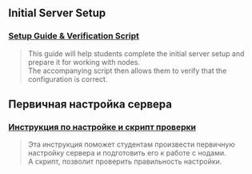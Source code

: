 ## Initial Server Setup
### [Setup Guide & Verification Script](https://github.com/ptzruslan/tools/blob/main/validator/tech02/readme_eng.md)
>This guide will help students complete the initial server setup and prepare it for working with nodes. <br>
The accompanying script then allows them to verify that the configuration is correct.



## Первичная настройка сервера
### [Инструкция по настройке и скрипт проверки](https://github.com/ptzruslan/tools/blob/main/validator/tech02/readme_ru.md)
> Эта инструкция поможет студентам произвести первичную настройку сервера и подготовить его к работе с нодами.<br>
А скрипт, позволит проверить правильность настройки.
